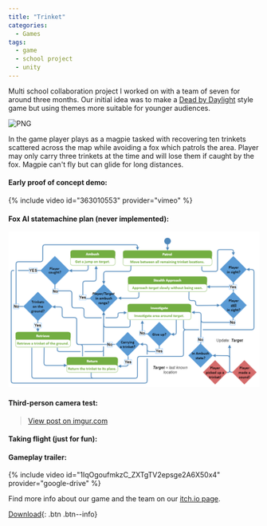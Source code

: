 ```yaml
---
title: "Trinket"
categories:
  - Games
tags:
  - game
  - school project
  - unity
---
```


Multi school collaboration project I worked on with a team of seven for around three months. Our initial idea was to make a [Dead by Daylight](https://store.steampowered.com/app/381210/Dead_by_Daylight/) style game but using themes more suitable for younger audiences. 

![PNG](\assets\games\trinket\witchhut.png)

In the game player plays as a magpie tasked with recovering ten trinkets scattered across the map while avoiding a fox which patrols the area. Player may only carry three trinkets at the time and will lose them if caught by the fox. Magpie can't fly but can glide for long distances. 

#### Early proof of concept demo:
{% include video id="363010553" provider="vimeo" %}

#### Fox AI statemachine plan (never implemented):
![PNG](\assets\games\trinket\AIStateMachine.png)

#### Third-person camera test:
<blockquote class="imgur-embed-pub" lang="en" data-id="hFTeLC2"><a href="https://imgur.com/hFTeLC2">View post on imgur.com</a></blockquote><script async src="//s.imgur.com/min/embed.js" charset="utf-8"></script>

#### Taking flight (just for fun):
<blockquote class="imgur-embed-pub" lang="en" data-id="a/TRkbohM" data-context="false" ><a href="//imgur.com/a/TRkbohM"></a></blockquote><script async src="//s.imgur.com/min/embed.js" charset="utf-8"></script>

#### Gameplay trailer:
{% include video id="1IqOgoufmkzC_ZXTgTV2epsge2A6X50x4" provider="google-drive" %}

Find more info about our game and the team on our [itch.io page](https://castriul.itch.io/trinket).

[Download](https://www.dropbox.com/s/aoq615ipkhugvbh/Trinket.zip?dl=0){: .btn .btn--info}